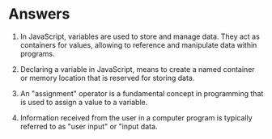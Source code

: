 # Answers

1. In JavaScript, variables are used to store and manage data. They act as containers for values, allowing to reference and manipulate data within programs.

2. Declaring a variable in JavaScript, means to create a named container or memory location that is reserved for storing data.

3. An "assignment" operator is a fundamental concept in programming that is used to assign a value to a variable.

4. Information received from the user in a computer program is typically referred to as "user input" or "input data.
